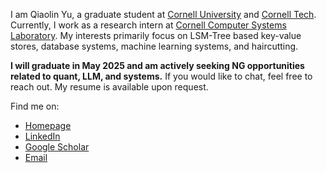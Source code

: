 <!--
**Qiaolin-Yu/Qiaolin-Yu** is a ✨ _special_ ✨ repository because its `README.md` (this file) appears on your GitHub profile.

Here are some ideas to get you started:

- 🔭 I’m currently working on ...
- 🌱 I’m currently learning ...
- 👯 I’m looking to collaborate on ...
- 🤔 I’m looking for help with ...
- 💬 Ask me about ...
- 📫 How to reach me: ...
- 😄 Pronouns: ...
- ⚡ Fun fact: ...
-->

<!-- [![Anurag's GitHub stats](https://github-readme-stats.vercel.app/api?username=Qiaolin-Yu&count_private=true&show_icons=true&hide=stars)](https://github.com/anuraghazra/github-readme-stats)
 -->
I am Qiaolin Yu, a graduate student at [Cornell University](https://www.cornell.edu/) and [Cornell Tech](https://tech.cornell.edu/). Currently, I work as a research intern at [Cornell Computer Systems Laboratory](https://www.csl.cornell.edu/). My interests primarily focus on LSM-Tree based key-value stores, database systems, machine learning systems, and haircutting.

<!-- Currently, I am actively seeking **2024 summer internship** opportunities in both the United States and China. -->
**I will graduate in May 2025 and am actively seeking NG opportunities related to quant, LLM, and systems.** If you would like to chat, feel free to reach out. My resume is available upon request.

Find me on: 
- [Homepage](https://qiaolin-yu.github.io/)
- [LinkedIn](https://www.linkedin.com/in/qiaolin-yu/)
- [Google Scholar](https://scholar.google.com/citations?hl=en&user=Uc2H6VMAAAAJ)
- [Email](mailto:qy254@cornell.edu)
